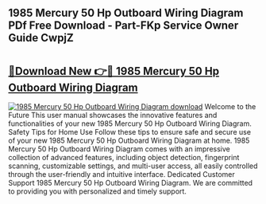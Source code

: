 ## 1985 Mercury 50 Hp Outboard Wiring Diagram PDf Free Download - Part-FKp Service Owner Guide CwpjZ

# <h2><a href="http://dfjk09.blite.top/?on=1985+Mercury+50+Hp+Outboard+Wiring+Diagram">🔗Download New 👉🔴 1985 Mercury 50 Hp Outboard Wiring Diagram</a></h2>

[![1985 Mercury 50 Hp Outboard Wiring Diagram download](https://i.imgur.com/lujVjoI.png)](http://dfjk09.blite.top/?on=1985+Mercury+50+Hp+Outboard+Wiring+Diagram)
Welcome to the Future This user manual showcases the innovative features and functionalities of your new 1985 Mercury 50 Hp Outboard Wiring Diagram. Safety Tips for Home Use Follow these tips to ensure safe and secure use of your new 1985 Mercury 50 Hp Outboard Wiring Diagram at home. 1985 Mercury 50 Hp Outboard Wiring Diagram comes with an impressive collection of advanced features, including object detection, fingerprint scanning, customizable settings, and multi-user access, all easily controlled through the user-friendly and intuitive interface. Dedicated Customer Support 1985 Mercury 50 Hp Outboard Wiring Diagram. We are committed to providing you with personalized and timely support.

